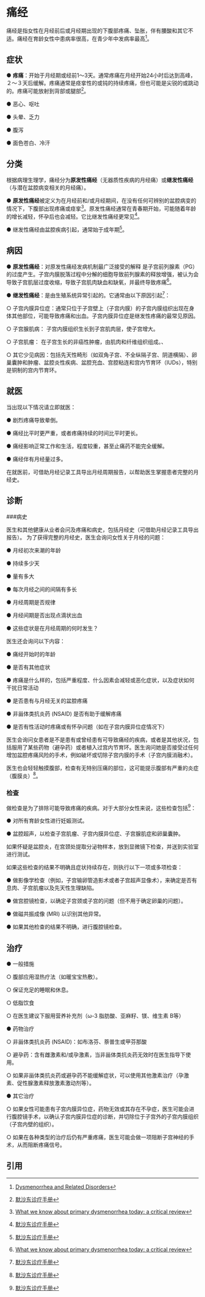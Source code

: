 # 痛经

痛经是指女性在月经前后或月经期出现的下腹部疼痛、坠胀，伴有腰酸和其它不适。痛经在育龄女性中患病率很高，在青少年中发病率最高[^1]。

## 症状

● **疼痛**：开始于月经期或经前1～3天。通常疼痛在月经开始24小时后达到高峰，２～３天后缓解。疼痛通常是痉挛性的或钝的持续疼痛，但也可能是尖锐的或跳动的。疼痛可能放射到背部或腿部[^2]。

● 恶心、呕吐

● 头晕、乏力

● 腹泻

● 面色苍白、冷汗

## 分类

根据病理生理学，痛经分为**原发性痛经**（无器质性疾病的月经痛）或**继发性痛经**（与潜在盆腔病变相关的月经痛）。

● **原发性痛经**被定义为在月经前和/或月经期间，在没有任何可辨别的盆腔病变的情况下，下腹部出现疼痛或痉挛[^3]。原发性痛经通常在青春期开始，可能随着年龄的增长减轻，怀孕后也会减轻。它比继发性痛经更常见[^2]。

● 继发性痛经由盆腔疾病引起，通常始于成年期[^2]。

## 病因

● **原发性痛经**：对原发性痛经发病机制最广泛接受的解释
是子宫前列腺素（PG）的过度产生。子宫内膜脱落过程中分解的细胞导致前列腺素的释放增强，被认为会导致子宫肌层过度收缩，导致子宫肌肉缺血和缺氧，并最终导致疼痛[^3]。

● **继发性痛经**：是由生殖系统异常引起的。它通常由以下原因引起[^2]：

  ○ 子宫内膜异位症：通常只位于子宫壁上（子宫内膜）的子宫内膜组织出现在身体其他部位，可能导致疼痛和出血。子宫内膜异位症是继发性疼痛的最常见原因。

  ○ 子宫腺肌病： 子宫内膜组织生长到子宫肌肉层，使子宫增大。

  ○ 子宫肌瘤： 在子宫生长的非癌性肿瘤，由肌肉和纤维组织组成。、

  ○ 其它少见病因：包括先天性畸形（如双角子宫、不全纵隔子宫、阴道横隔）、卵巢囊肿和肿瘤、盆腔炎性疾病、盆腔充血、宫腔粘连和宫内节育环（IUDs），特别是铜制的宫内节育环。

## 就医

当出现以下情况请立即就医：

● 剧烈疼痛导致晕倒。

● 痛经比平时更严重，或者疼痛持续的时间比平时更长。

● 痛经影响正常工作和生活，程度较重，甚至止痛药不能完全缓解。

● 痛经伴有月经量过多。

在就医前，可借助月经记录工具导出月经周期报告，以帮助医生掌握患者完整的月经史。

## 诊断

###病史

医生和其他健康从业者会问及疼痛和病史，包括月经史（可借助月经记录工具导出报告）。
为了获得完整的月经史，医生会询问女性关于月经的问题：

● 月经初次来潮的年龄

● 持续多少天

● 量有多大

● 每次月经之间的间隔有多长

● 月经周期是否规律

● 月经间期是否出现点滴状出血

● 这些症状是在月经周期的何时发生？

医生还会询问以下内容：

● 痛经开始时的年龄

● 是否有其他症状

● 疼痛是什么样的，包括严重程度、什么因素会减轻或恶化症状，以及症状如何干扰日常活动

● 是否患有与月经无关的盆腔疼痛

● 非甾体类抗炎药 (NSAID) 是否有助于缓解疼痛

● 是否有性活动时疼痛或有怀孕问题（如在子宫内膜异位症情况下）

医生会询问女患者是不是患有或曾经患有可导致痛经的疾病，或者是其他状况，包括服用了某些药物（避孕药）或者植入过宫内节育环。医生询问她是否接受过任何增加盆腔疼痛风险的手术，例如破坏或切除子宫内膜的手术（子宫内膜消融术）。

医生也会轻轻触摸腹部，检查有无特别压痛的部位，这可能提示腹部有严重的炎症（腹膜炎）[^2]。

### 检查

做检查是为了排除可能导致疼痛的疾病。对于大部分女性来说，这些检查包括[^2]：

● 对所有育龄女性进行妊娠测试。

● 盆腔超声，以检查子宫肌瘤、子宫内膜异位症、子宫腺肌症和卵巢囊肿。

如果怀疑是盆腔炎，在宫颈处提取分泌物样本，放到显微镜下检查，并送到实验室进行测试。

如果这些检查的结果不明确且症状持续存在，则执行以下一项或多项检查：

● 做影像学检查（例如，子宫输卵管造影术或者子宫超声显像术），来确定是否有息肉、子宫肌瘤以及先天性生理缺陷。

● 做宫腔镜检查，以确定子宫颈或子宫的问题（但不用于确定卵巢的问题）。

● 做磁共振成像 (MRI) 以识别其他异常。

● 如果其他检查的结果不明确，进行腹腔镜检查。

## 治疗

● 一般措施

  ○ 腹部应用湿热疗法（如暖宝宝热敷）。

  ○ 保证充足的睡眠和休息。

  ○ 低脂饮食

  ○ 在医生建议下服用营养补充剂（ω-3 脂肪酸、亚麻籽、镁、维生素 B等）

● 药物治疗

  ○ 非甾体类抗炎药 (NSAID)：如布洛芬、萘普生或甲芬那酸

  ○ 避孕药：含有雌激素和/或孕激素，当非甾体类抗炎药无效时在医生指导下使用。

  ○ 如果非甾体类抗炎药或避孕药不能缓解症状，可以使用其他激素治疗（孕激素、促性腺激素释放激素激动剂等）。

● 其它治疗

  ○ 如果女性可能患有子宫内膜异位症，药物无效或其存在不孕症，医生可能会进行腹腔镜手术，以确认子宫内膜异位症的诊断，并切除位于子宫外的子宫内膜组织（子宫内壁的组织）。

  ○ 如果在各种类型的治疗后仍有严重疼痛，医生可能会做一项阻断子宫神经的手术，从而阻断疼痛信号。

## 引用

[^1]:[Dysmenorrhea and Related Disorders](https://pmc.ncbi.nlm.nih.gov/articles/PMC5585876/)

[^2]:[默沙东诊疗手册](https://www.msdmanuals.cn/professional/gynecology-and-obstetrics/menstrual-abnormalities/dysmenorrhea)

[^3]:[What we know about primary dysmenorrhea today: a critical review](https://academic.oup.com/humupd/article/21/6/762/628858?login=false)
